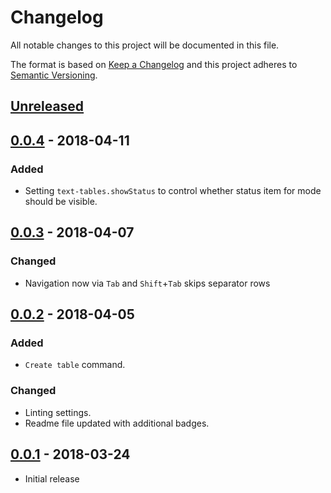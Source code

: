 # Changelog

All notable changes to this project will be documented in this file.

The format is based on [Keep a Changelog](http://keepachangelog.com/en/1.0.0/)
and this project adheres to [Semantic Versioning](http://semver.org/spec/v2.0.0.html).

## [Unreleased]

## [0.0.4] - 2018-04-11

### Added

- Setting `text-tables.showStatus` to control whether status item for mode should be visible.

## [0.0.3] - 2018-04-07

### Changed

- Navigation now via `Tab` and `Shift`+`Tab` skips separator rows

## [0.0.2] - 2018-04-05

### Added

- `Create table` command.

### Changed

- Linting settings.
- Readme file updated with additional badges.

## [0.0.1] - 2018-03-24

- Initial release

[Unreleased]: https://github.com/rpeshkov/vscode-text-tables/compare/v0.0.4...HEAD
[0.0.4]: https://github.com/rpeshkov/vscode-text-tables/compare/v0.0.3...v0.0.4
[0.0.3]: https://github.com/rpeshkov/vscode-text-tables/compare/v0.0.2...v0.0.3
[0.0.2]: https://github.com/rpeshkov/vscode-text-tables/compare/v0.0.1...v0.0.2
[0.0.1]: https://github.com/rpeshkov/vscode-text-tables/releases/tag/v0.0.1
